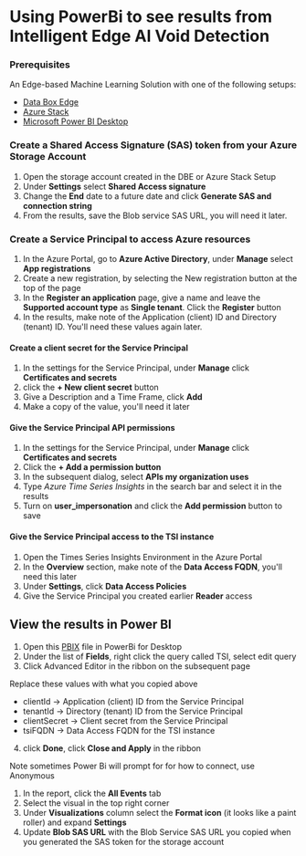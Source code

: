 # Using PowerBi to see results from Intelligent Edge AI Void Detection


### Prerequisites
An Edge-based Machine Learning Solution with one of the following setups:
- [Data Box Edge](../edgedevice/data-box-edge.md)
- [Azure Stack](../edgedevice./azure-stack.md)
- [Microsoft Power BI Desktop](https://powerbi.microsoft.com/en-us/desktop/)

### Create a Shared Access Signature (SAS) token from your Azure Storage Account

1. Open the storage account created in the DBE or Azure Stack Setup
1. Under **Settings** select **Shared Access signature**
1. Change the **End** date to a future date and click **Generate SAS and connection string**
1. From the results, save the Blob service SAS URL, you will need it later.


### Create a Service Principal to access Azure resources
1. In the Azure Portal, go to **Azure Active Directory**, under **Manage** select **App registrations**
1. Create a new registration, by selecting the New registration button at the top of the page
1. In the **Register an application** page, give a name and leave the **Supported account type** as **Single tenant**.  Click the **Register** button
1. In the results, make note of the Application (client) ID and Directory (tenant) ID.  You'll need these values again later.

#### Create a client secret for the Service Principal
1. In the settings for the Service Principal, under **Manage** click **Certificates and secrets**
1. click the **+ New client secret** button
1. Give a Description and a Time Frame, click **Add**
1. Make a copy of the value, you'll need it later

#### Give the Service Principal API permissions
1. In the settings for the Service Principal, under **Manage** click **Certificates and secrets**
1. Click the **+ Add a permission button** 
1. In the subsequent dialog, select **APIs my organization uses**
1. Type *Azure Time Series Insights* in the search bar and select it in the results
1. Turn on **user_impersonation** and click the **Add permission** button to save

#### Give the Service Principal access to the TSI instance
1. Open the Times Series Insights Environment in the Azure Portal
1. In the **Overview** section, make note of the **Data Access FQDN**, you'll need this later
1. Under **Settings**, click **Data Access Policies**
1. Give the Service Principal you created earlier **Reader** access


## View the results in Power BI
1. Open this [PBIX](./IntelligentEdge.pbix) file in PowerBi for Desktop
1. Under the list of **Fields**, right click the query called TSI, select edit query
1. Click Advanced Editor in the ribbon on the subsequent page

Replace these values with what you copied above
* clientId -> Application (client) ID from the Service Principal
* tenantId -> Directory (tenant) ID from the Service Principal
* clientSecret -> Client secret from the Service Principal
* tsiFQDN -> Data Access FQDN for the TSI instance

4. click **Done**, click **Close and Apply** in the ribbon

Note sometimes Power Bi will prompt for for how to connect, use Anonymous

1. In the report, click the **All Events** tab
1. Select the visual in the top right corner
1. Under **Visualizations** column select the **Format icon** (it looks like a paint roller) and expand **Settings**
1. Update **Blob SAS URL** with the Blob Service SAS URL you copied when you generated the SAS token for the storage account